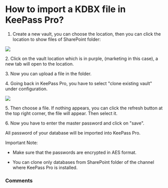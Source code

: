 # How to import a KDBX file in KeePass Pro?

<ol><li>
<p class="no-margin">Create a new vault, you can choose the location, then you can click the location to show files of SharePoint folder:</p>
</li></ol><div class="intercom-container"><img src="https://teams-pro.intercom-attachments-1.com/i/o/664845393/e18467071a2f0ac1a1284faa/how_to_import_a_kdbx_file_in_keepass_pro.png"></div><p class="no-margin">2. Click on the vault location which is in purple, (marketing in this case), a new tab will open to the location.</p>
<p class="no-margin"></p>
<p class="no-margin">3. Now you can upload a file in the folder.</p>
<p class="no-margin"></p>
<p class="no-margin">4. Going back in KeePass Pro, you have to select "clone existing vault" under configuration.</p>
<p class="no-margin"></p>
<div class="intercom-container"><img src="https://teams-pro.intercom-attachments-1.com/i/o/664845407/44a5e300dfc6baa497ed51bb/how_to_import_a_kdbx_file_in_keepass_pro.png"></div><p class="no-margin">5. Then choose a file. If nothing appears, you can click the refresh button at the top right corner, the file will appear. Then select it.</p>
<p class="no-margin"></p>
<p class="no-margin">6. Now you have to enter the master password and click on "save".</p>
<p class="no-margin"></p>
<p class="no-margin">All password of your database will be imported into KeePass Pro.</p>
<p class="no-margin"></p>
<p class="no-margin">Important Note:</p>
<p class="no-margin"></p>
<ul>
<li>
<p class="no-margin">Make sure that the passwords are encrypted in AES format.</p>
</li>
<li>
<p class="no-margin">You can clone only databases from SharePoint folder of the channel where KeePass Pro is installed.</p>
</li>
</ul>

### Comments

<Comments />